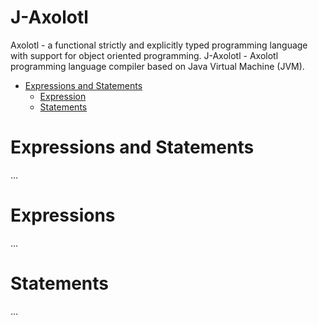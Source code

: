 # J-Axolotl

Axolotl - a functional strictly and explicitly typed programming language with support for object oriented programming.
J-Axolotl - Axolotl programming language compiler based on Java Virtual Machine (JVM).

- [Expressions and Statements](#expressions-and-statements)
  - [Expression](#expressions)
  - [Statements](#statements)

# Expressions and Statements

...

# Expressions

...

# Statements

...


